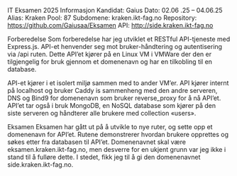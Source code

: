 IT Eksamen 2025
Informasjon
Kandidat: Gaius
Dato: 02.06 .25 – 04.06.25
Alias: Kraken
Pool: 87
Subdomene: kraken.ikt-fag.no
Repository: https://github.com/Gaiusaa/Eksamen
API: http://side.kraken.ikt-fag.no

Forberedelse
Som forberedelse har jeg utviklet et RESTful API-tjeneste med Express.js. API-et henvender seg mot bruker-håndtering og autentisering via /api ruten. Dette API’et kjører på en Linux VM i VMWare der den er tilgjengelig for bruk gjennom et domenenavn og har en tilkobling til en database.

API-et kjører i et isolert miljø sammen med to ander VM’er. API kjører internt på localhost og bruker Caddy is sammenheng med den andre serveren, DNS og Bind9 for domenenavn som bruker reverse_proxy for å nå API’et. API’et tar også i bruk MongoDB, en NoSQL database som kjører på den siste serveren og håndterer alle brukere med collection «users».

Eksamen
Eksamen har gått ut på å utvikle to nye ruter, og sette opp et domenenavn for API’et. Rutene demonstrerer hvordan brukere opprettes og søkes etter fra databasen til API’et. Domenenavnet skal være eksamen.kraken.ikt-fag.no, men desverre for en ukjent grunn var jeg ikke i stand til å fulløre dette. I stedet, fikk jeg til å gi den domenenavnet side.kraken.ikt-fag.no.
